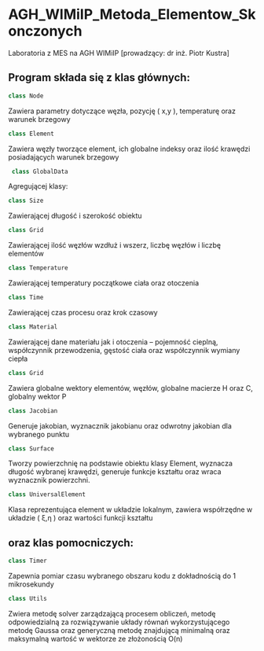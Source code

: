 # AGH_WIMiIP_Metoda_Elementow_Skonczonych
Laboratoria z MES na AGH WIMiIP [prowadzący: dr inż. Piotr Kustra]

## Program składa się z klas głównych:
```cpp
class Node
```
Zawiera parametry dotyczące węzła, pozycję ( x,y ), temperaturę oraz warunek brzegowy

```cpp
class Element
```
Zawiera węzły tworzące element, ich globalne indeksy oraz ilość krawędzi posiadających warunek brzegowy


```cpp
 class GlobalData
```
Agregującej klasy:


```cpp
class Size
```
Zawierającej długość i szerokość obiektu

```cpp
class Grid
```
Zawierającej ilość węzłów wzdłuż i wszerz, liczbę węzłów i liczbę elementów


```cpp
class Temperature
```
Zawierającej temperatury początkowe ciała oraz otoczenia


```cpp
class Time
```

Zawierającej czas procesu oraz krok czasowy
```cpp
class Material
```
Zawierającej dane materiału jak i otoczenia – pojemność cieplną, współczynnik przewodzenia, gęstość ciała oraz współczynnik wymiany ciepła


```cpp
class Grid
```
Zawiera globalne wektory elementów, węzłów, globalne macierze H oraz C, globalny wektor P


```cpp
class Jacobian
```
Generuje jakobian, wyznacznik jakobianu oraz odwrotny jakobian dla wybranego punktu


```cpp
class Surface
```
Tworzy powierzchnię na podstawie obiektu klasy Element, wyznacza długość wybranej krawędzi, generuje funkcje kształtu oraz wraca wyznacznik powierzchni.

```cpp
class UniversalElement
```
Klasa reprezentująca element w układzie lokalnym, zawiera współrzędne w układzie ( ξ,η ) oraz wartości funkcji kształtu

## oraz klas pomocniczych:
```cpp
class Timer
```
Zapewnia pomiar czasu wybranego obszaru kodu z dokładnością do 1 mikrosekundy

```cpp
class Utils
```
Zwiera metodę solver zarządzającą procesem obliczeń, metodę odpowiedzialną za rozwiązywanie układy równań wykorzystującego metodę Gaussa oraz generyczną metodę znajdującą minimalną oraz maksymalną wartość w wektorze ze złożonością O(n)
